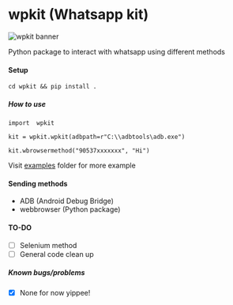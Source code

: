 # wpkit (Whatsapp kit)

![wpkit banner](https://cdn.discordapp.com/attachments/739498862477312001/881784328927969310/unknown.png)

Python package to interact with whatsapp using different methods

#### Setup

	cd wpkit && pip install .

##### How to use

    import  wpkit
    
    kit = wpkit.wpkit(adbpath=r"C:\\adbtools\adb.exe")

    kit.wbrowsermethod("90537xxxxxxx", "Hi")

Visit [examples](https://github.com/rootkral4/wpkit/tree/main/examples) folder for more example

#### Sending methods

 - ADB  (Android Debug Bridge)
 - webbrowser (Python package)

#### TO-DO
 - [ ] Selenium method
 - [ ] General code clean up

##### Known bugs/problems

 - [X] None for now yippee!
